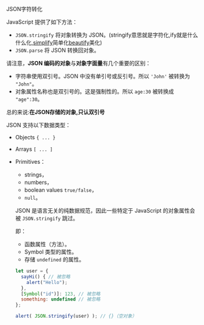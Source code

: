 JSON字符转化

JavaScript 提供了如下方法：

- `JSON.stringify` 将对象转换为 JSON。(stringify意思就是字符化,ify就是什么什么化,[simplify](https://dictionary.cambridge.org/zhs/词典/英语-汉语-简体/simplify)简单化[beautify](https://dictionary.cambridge.org/zhs/词典/英语-汉语-简体/beautify)美化)
- `JSON.parse` 将 JSON 转换回对象。

请注意，**JSON 编码的对象**与**对象字面量**有几个重要的区别：

- 字符串使用双引号。JSON 中没有单引号或反引号。所以 `'John'` 被转换为 `"John"`。
- 对象属性名称也是双引号的。这是强制性的。所以 `age:30` 被转换成 `"age":30`。

总的来说:**在JSON存储的对象,只认双引号**

JSON 支持以下数据类型：

- Objects `{ ... }`

- Arrays `[ ... ]`

- Primitives：

  - strings，
  - numbers，
  - boolean values `true/false`，
  - `null`。

  JSON 是语言无关的纯数据规范，因此一些特定于 JavaScript 的对象属性会被 `JSON.stringify` 跳过。

  即：

  - 函数属性（方法）。
  - Symbol 类型的属性。
  - 存储 `undefined` 的属性。

  ```javascript
  let user = {
    sayHi() { // 被忽略
      alert("Hello");
    },
    [Symbol("id")]: 123, // 被忽略
    something: undefined // 被忽略
  };
  
  alert( JSON.stringify(user) ); // {}（空对象）
  ```


